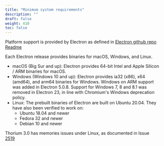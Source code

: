 ```yaml
---
title: "Minimum system requirements"
description: ""
draft: false
weight: 410
toc: false
---
```


Platform support is provided by Electron as defined in [Electron github repo Readme](https://github.com/electron/electron/blob/main/README.md#platform-support)

Each Electron release provides binaries for macOS, Windows, and Linux.

* macOS (Big Sur and up): Electron provides 64-bit Intel and Apple Silicon / ARM binaries for macOS.
* Windows (Windows 10 and up): Electron provides ia32 (x86), x64 (amd64), and arm64 binaries for Windows. Windows on ARM support was added in Electron 5.0.8. Support for Windows 7, 8 and 8.1 was removed in Electron 23, in line with Chromium's Windows deprecation policy.
* Linux: The prebuilt binaries of Electron are built on Ubuntu 20.04. They have also been verified to work on:
  * Ubuntu 18.04 and newer
  * Fedora 32 and newer
  * Debian 10 and newer

Thorium 3.0 has memories issues under Linux, as documented in Issue [2519](https://github.com/edrlab/thorium-reader/issues/2519) 